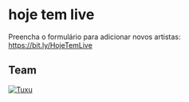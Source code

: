 # hoje tem live
Preencha o formulário para adicionar novos artistas: https://bit.ly/HojeTemLive

## Team

[![Tuxu](https://avatars2.githubusercontent.com/u/7624385?v=3&s=70)](https://github.com/Tuxxu)


